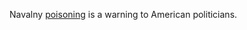 Navalny <a href="https://en.wikipedia.org/wiki/Alexei_Navalny#Poisoning">poisoning</a> is a warning to American politicians. 
